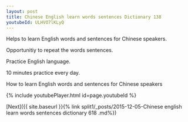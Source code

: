 ```yaml
---
layout: post
title: Chinese English learn words sentences Dictionary 138 
youtubeId: ULHVO7lKLyQ
---
```

 
 
Helps to learn English words and sentences for Chinese speakers.

Opportunitiy to repeat the words sentences. 

Practice English language. 
 
10 minutes practice every day. 
 
How to learn English words and sentences for Chinese speakers 
 
{% include youtubePlayer.html id=page.youtubeId %}
 
 
[Next]({{ site.baseurl }}{% link  split1/_posts/2015-12-05-Chinese english learn words sentences dictionary 618 .md%})
 
